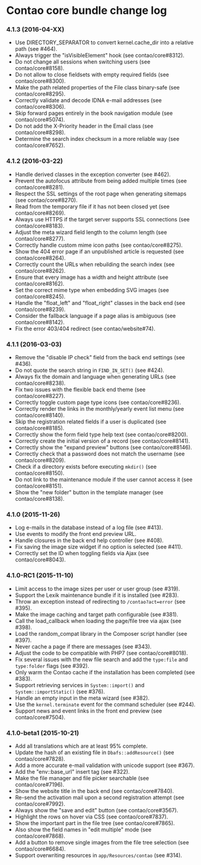 # Contao core bundle change log

### 4.1.3 (2016-04-XX)

 * Use DIRECTORY_SEPARATOR to convert kernel.cache_dir into a relative path (see #464).
 * Always trigger the "isVisibleElement" hook (see contao/core#8312).
 * Do not change all sessions when switching users (see contao/core#8158).
 * Do not allow to close fieldsets with empty required fields (see contao/core#8300).
 * Make the path related properties of the File class binary-safe (see contao/core#8295).
 * Correctly validate and decode IDNA e-mail addresses (see contao/core#8306).
 * Skip forward pages entirely in the book navigation module (see contao/core#5074).
 * Do not add the X-Priority header in the Email class (see contao/core#8298).
 * Determine the search index checksum in a more reliable way (see contao/core#7652).

### 4.1.2 (2016-03-22)

 * Handle derived classes in the exception converter (see #462).
 * Prevent the autofocus attribute from being added multiple times (see contao/core#8281).
 * Respect the SSL settings of the root page when generating sitemaps (see contao/core#8270).
 * Read from the temporary file if it has not been closed yet (see contao/core#8269).
 * Always use HTTPS if the target server supports SSL connections (see contao/core#8183).
 * Adjust the meta wizard field length to the column length (see contao/core#8277).
 * Correctly handle custom mime icon paths (see contao/core#8275).
 * Show the 404 error page if an unpublished article is requested (see contao/core#8264).
 * Correctly count the URLs when rebuilding the search index (see contao/core#8262).
 * Ensure that every image has a width and height attribute (see contao/core#8162).
 * Set the correct mime type when embedding SVG images (see contao/core#8245).
 * Handle the "float_left" and "float_right" classes in the back end (see contao/core#8239).
 * Consider the fallback language if a page alias is ambiguous (see contao/core#8142).
 * Fix the error 403/404 redirect (see contao/website#74).

### 4.1.1 (2016-03-03)

 * Remove the "disable IP check" field from the back end settings (see #436).
 * Do not quote the search string in `FIND_IN_SET()` (see #424).
 * Always fix the domain and language when generating URLs (see contao/core#8238).
 * Fix two issues with the flexible back end theme (see contao/core#8227).
 * Correctly toggle custom page type icons (see contao/core#8236).
 * Correctly render the links in the monthly/yearly event list menu (see contao/core#8140).
 * Skip the registration related fields if a user is duplicated (see contao/core#8185).
 * Correctly show the form field type help text (see contao/core#8200).
 * Correctly create the initial version of a record (see contao/core#8141).
 * Correctly show the "expand preview" buttons (see contao/core#8146).
 * Correctly check that a password does not match the username (see contao/core#8209).
 * Check if a directory exists before executing `mkdir()` (see contao/core#8150).
 * Do not link to the maintenance module if the user cannot access it (see contao/core#8151).
 * Show the "new folder" button in the template manager (see contao/core#8138).

### 4.1.0 (2015-11-26)

 * Log e-mails in the database instead of a log file (see #413).
 * Use events to modify the front end preview URL.
 * Handle closures in the back end help controller (see #408).
 * Fix saving the image size widget if no option is selected (see #411).
 * Correctly set the ID when toggling fields via Ajax (see contao/core#8043).

### 4.1.0-RC1 (2015-11-10)

 * Limit access to the image sizes per user or user group (see #319).
 * Support the Lexik maintenance bundle if it is installed (see #283).
 * Throw an exception instead of redirecting to `/contao?act=error` (see #395).
 * Make the image caching and target path configurable (see #381).
 * Call the load_callback when loading the page/file tree via ajax (see #398).
 * Load the random_compat library in the Composer script handler (see #397).
 * Never cache a page if there are messages (see #343).
 * Adjust the code to be compatible with PHP7 (see contao/core#8018).
 * Fix several issues with the new file search and add the `type:file` and `type:folder` flags (see #392).
 * Only warm the Contao cache if the installation has been completed (see #383).
 * Support retrieving services in `System::import()` and `System::importStatic()` (see #376).
 * Handle an empty input in the meta wizard (see #382).
 * Use the `kernel.terminate` event for the command scheduler (see #244).
 * Support news and event links in the front end preview (see contao/core#7504).

### 4.1.0-beta1 (2015-10-21)

 * Add all translations which are at least 95% complete.
 * Update the hash of an existing file in `Dbafs::addResource()` (see contao/core#7828).
 * Add a more accurate e-mail validation with unicode support (see #367).
 * Add the "env::base_url" insert tag (see #322).
 * Make the file manager and file picker searchable (see contao/core#7196).
 * Show the website title in the back end (see contao/core#7840).
 * Re-send the activation mail upon a second registration attempt (see contao/core#7992).
 * Always show the "save and edit" button (see contao/core#3567).
 * Highlight the rows on hover via CSS (see contao/core#7837).
 * Show the important part in the file tree (see contao/core#7865).
 * Also show the field names in "edit multiple" mode (see contao/core#7868).
 * Add a button to remove single images from the file tree selection (see contao/core#6684).
 * Support overwriting resources in `app/Resources/contao` (see #314).
